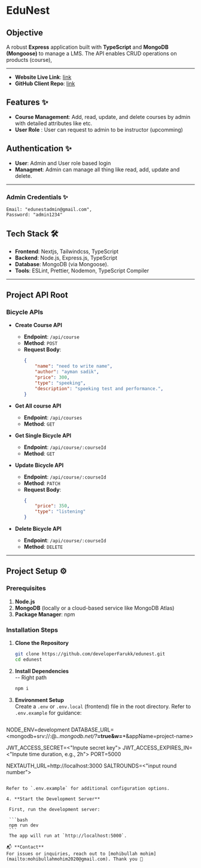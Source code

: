 
# EduNest

## Objective
A robust **Express** application built with **TypeScript** and **MongoDB (Mongoose)** to manage a LMS. The API enables CRUD operations on products (course),

---

- **Website Live Link**: [link](hello)
- **GitHub Client Repo**: [link](hello)
## Features ✨
- **Course Management**: Add, read, update, and delete courses by admin with detailed attributes like etc.
- **User Role** : User can request to admin to be instructor (upcomming)

## Authentication ✨
- **User**: Admin and User role based login
- **Managmet**: Admin can manage all thing like read, add, update and delete.

---


### Admin Credentials ✨
 ```
 Email: "edunestadmin@gmail.com",
 Password: "admin1234"
 ```


## Tech Stack 🛠️
- **Frontend**: Nextjs, Tailwindcss, TypeScript
- **Backend**: Node.js, Express.js, TypeScript
- **Database**: MongoDB (via Mongoose).
- **Tools**: ESLint, Prettier, Nodemon, TypeScript Compiler

---

## Project API Root

### Bicycle APIs
- **Create Course API**  
  - **Endpoint**: `/api/course`  
  - **Method**: `POST` 
  - **Request Body**: 
    ```json
    {
        "name": "need to write name",
        "author": "ayman sadik",
        "price": 300,
        "type": "speeking",
        "description": "speeking test and performance.",
    }


- **Get All course API**  
  - **Endpoint**: `/api/courses`  
  - **Method**: `GET`  

- **Get Single Bicycle API**  
  - **Endpoint**: `/api/course/:courseId`  
  - **Method**: `GET`  

- **Update Bicycle API**  
  - **Endpoint**: `/api/course/:courseId`  
  - **Method**: `PATCH` 
  - **Request Body**: 
    ```json
    { 
        "price": 350,
        "type": "listening"
    } 

- **Delete Bicycle API**  
  - **Endpoint**: `/api/course/:courseId`  
  - **Method**: `DELETE`  

---

## Project Setup ⚙️

### Prerequisites
1. **Node.js**
2. **MongoDB** (locally or a cloud-based service like MongoDB Atlas)
3. **Package Manager**: npm

### Installation Steps
1. **Clone the Repository**  
   ```bash
   git clone https://github.com/developerFarukk/edunest.git
   cd edunest
   ```

2. **Install Dependencies**  
   -- Right path 
   ```bash
   npm i
   ```

3. **Environment Setup**  
   Create a `.env` or `.env.local` (frontend) file in the root directory. Refer to `.env.example` for guidance:

   ```
  NODE_ENV=development
  DATABASE_URL=<mongodb+srv://<Username>:<password>@****.***.mongodb.net/<database-name>?***=true&w=***&appName=project-name>

  JWT_ACCESS_SECRET=<"Inpute secret key">
  JWT_ACCESS_EXPIRES_IN=<"Inpute time duration, e.g., 2h">
  PORT=5000

  NEXTAUTH_URL=http://localhost:3000
  SALTROUNDS=<"input round number">


   ```

   Refer to `.env.example` for additional configuration options.

4. **Start the Development Server**  
   
    First, run the development server:

    ```bash
    npm run dev
    ```
    The app will run at `http://localhost:5000`.

📬 **Contact**  
For issues or inquiries, reach out to [mohibullah mohim](mailto:mohibullahmohim2020@gmail.com). Thank you 💜